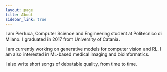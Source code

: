 ```yaml
---
layout: page
title: About
sidebar_link: true
---
```


<p class="message">
I am Pierluca, Computer Science and Engineering student at Politecnico di Milano. I graduated in 2017 from University of Catania.

I am currently working on generative models for computer vision and RL. I am also interested in ML-based medical imaging and bioinformatics.

I also write short songs of debatable quality, from time to time.
</p>
